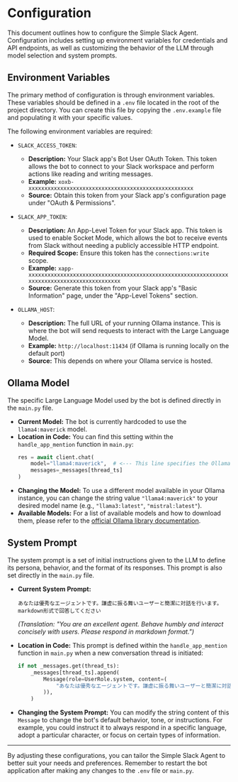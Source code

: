 # Configuration

This document outlines how to configure the Simple Slack Agent. Configuration includes setting up environment variables for credentials and API endpoints, as well as customizing the behavior of the LLM through model selection and system prompts.

## Environment Variables

The primary method of configuration is through environment variables. These variables should be defined in a `.env` file located in the root of the project directory. You can create this file by copying the `.env.example` file and populating it with your specific values.

The following environment variables are required:

-   `SLACK_ACCESS_TOKEN`:
    -   **Description:** Your Slack app's Bot User OAuth Token. This token allows the bot to connect to your Slack workspace and perform actions like reading and writing messages.
    -   **Example:** `xoxb-xxxxxxxxxxxxxxxxxxxxxxxxxxxxxxxxxxxxxxxxxxxxxxxxxxxx`
    -   **Source:** Obtain this token from your Slack app's configuration page under "OAuth & Permissions".

-   `SLACK_APP_TOKEN`:
    -   **Description:** An App-Level Token for your Slack app. This token is used to enable Socket Mode, which allows the bot to receive events from Slack without needing a publicly accessible HTTP endpoint.
    -   **Required Scope:** Ensure this token has the `connections:write` scope.
    -   **Example:** `xapp-xxxxxxxxxxxxxxxxxxxxxxxxxxxxxxxxxxxxxxxxxxxxxxxxxxxxxxxxxxxxxxxxxxxxxxxxxxxxxxxxxxxxxxxxxxxx`
    -   **Source:** Generate this token from your Slack app's "Basic Information" page, under the "App-Level Tokens" section.

-   `OLLAMA_HOST`:
    -   **Description:** The full URL of your running Ollama instance. This is where the bot will send requests to interact with the Large Language Model.
    -   **Example:** `http://localhost:11434` (if Ollama is running locally on the default port)
    -   **Source:** This depends on where your Ollama service is hosted.

## Ollama Model

The specific Large Language Model used by the bot is defined directly in the `main.py` file.

-   **Current Model:** The bot is currently hardcoded to use the `llama4:maverick` model.
-   **Location in Code:** You can find this setting within the `handle_app_mention` function in `main.py`:
    ```python
    res = await client.chat(
        model="llama4:maverick",  # <--- This line specifies the Ollama model
        messages=_messages[thread_ts]
    )
    ```
-   **Changing the Model:** To use a different model available in your Ollama instance, you can change the string value `"llama4:maverick"` to your desired model name (e.g., `"llama3:latest"`, `"mistral:latest"`).
-   **Available Models:** For a list of available models and how to download them, please refer to the [official Ollama library documentation](https://ollama.com/library).

## System Prompt

The system prompt is a set of initial instructions given to the LLM to define its persona, behavior, and the format of its responses. This prompt is also set directly in the `main.py` file.

-   **Current System Prompt:**
    ```
    あなたは優秀なエージェントです。謙虚に振る舞いユーザーと簡潔に対話を行います。markdown形式で回答してください
    ```
    *(Translation: "You are an excellent agent. Behave humbly and interact concisely with users. Please respond in markdown format.")*

-   **Location in Code:** This prompt is defined within the `handle_app_mention` function in `main.py` when a new conversation thread is initiated:
    ```python
    if not _messages.get(thread_ts):
        _messages[thread_ts].append(
            Message(role=UserRole.system, content=(
                "あなたは優秀なエージェントです。謙虚に振る舞いユーザーと簡潔に対話を行います。markdown形式で回答してください"  # <--- This is the system prompt
            )),
        )
    ```
-   **Changing the System Prompt:** You can modify the string content of this `Message` to change the bot's default behavior, tone, or instructions. For example, you could instruct it to always respond in a specific language, adopt a particular character, or focus on certain types of information.

---

By adjusting these configurations, you can tailor the Simple Slack Agent to better suit your needs and preferences. Remember to restart the bot application after making any changes to the `.env` file or `main.py`.
